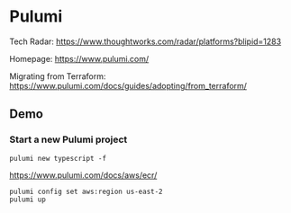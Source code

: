 # Pulumi

Tech Radar:
https://www.thoughtworks.com/radar/platforms?blipid=1283

Homepage:
https://www.pulumi.com/

Migrating from Terraform:
https://www.pulumi.com/docs/guides/adopting/from_terraform/

## Demo

### Start a new Pulumi project

```
pulumi new typescript -f
```

https://www.pulumi.com/docs/aws/ecr/

```
pulumi config set aws:region us-east-2
pulumi up
```
